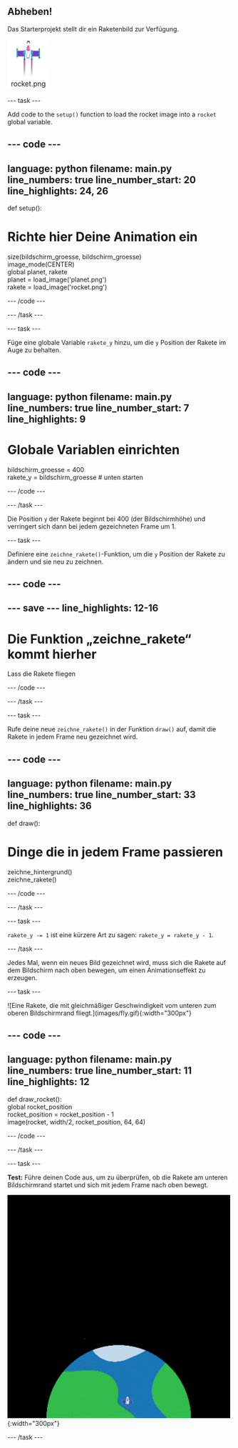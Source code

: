 ## Abheben!

Das Starterprojekt stellt dir ein Raketenbild zur Verfügung.

![Bild der Rakete in der Bildergalerie des Code-Editors.](images/rocket_image.png)

--- task ---

Add code to the `setup()` function to load the rocket image into a `rocket` global variable.

<div class="c-project-code">

--- code ---
---
language: python filename: main.py line_numbers: true line_number_start: 20
line_highlights: 24, 26
---

def setup():   
# Richte hier Deine Animation ein   
size(bildschirm_groesse, bildschirm_groesse)   
image_mode(CENTER)   
global planet, rakete   
planet = load_image('planet.png')    
rakete = load_image('rocket.png')

--- /code ---

--- /task ---

--- task ---

Füge eine globale Variable `rakete_y` hinzu, um die `y` Position der Rakete im Auge zu behalten.

--- code ---
---
language: python filename: main.py line_numbers: true line_number_start: 7
line_highlights: 9
---

# Globale Variablen einrichten
bildschirm_groesse = 400    
rakete_y = bildschirm_groesse # unten starten

--- /code ---

--- /task ---


Die Position `y` der Rakete beginnt bei 400 (der Bildschirmhöhe) und verringert sich dann bei jedem gezeichneten Frame um 1.

--- task ---

Definiere eine `zeichne_rakete()`-Funktion, um die `y` Position der Rakete zu ändern und sie neu zu zeichnen.

--- code ---
---
--- save ---
line_highlights: 12-16
---

# Die Funktion „zeichne_rakete“ kommt hierher
Lass die Rakete fliegen


--- /code ---

--- /task ---

--- task ---

Rufe deine neue `zeichne_rakete()` in der Funktion `draw()` auf, damit die Rakete in jedem Frame neu gezeichnet wird.

--- code ---
---
language: python filename: main.py line_numbers: true line_number_start: 33
line_highlights: 36
---

def draw():   
# Dinge die in jedem Frame passieren   
zeichne_hintergrund()   
zeichne_rakete()


--- /code ---

--- /task ---

--- task ---

`rakete_y -= 1` ist eine kürzere Art zu sagen: `rakete_y = rakete_y - 1`.

--- /task ---


Jedes Mal, wenn ein neues Bild gezeichnet wird, muss sich die Rakete auf dem Bildschirm nach oben bewegen, um einen Animationseffekt zu erzeugen.


--- task ---

!\[Eine Rakete, die mit gleichmäßiger Geschwindigkeit vom unteren zum oberen Bildschirmrand fliegt.\](images/fly.gif){:width="300px"}


--- code ---
---
language: python filename: main.py line_numbers: true line_number_start: 11
line_highlights: 12
---

def draw_rocket():   
global rocket_position     
rocket_position = rocket_position - 1    
image(rocket, width/2, rocket_position, 64, 64)

--- /code ---

--- /task ---


--- task ---

**Test:** Führe deinen Code aus, um zu überprüfen, ob die Rakete am unteren Bildschirmrand startet und sich mit jedem Frame nach oben bewegt.


![Animation der Rakete, die auf halber Höhe des Bildschirms fliegt.](images/fly.gif){:width="300px"}

--- /task ---

